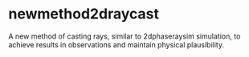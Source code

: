 # newmethod2draycast
A new method of casting rays, similar to 2dphaseraysim simulation, to achieve results in observations and maintain physical plausibility.
